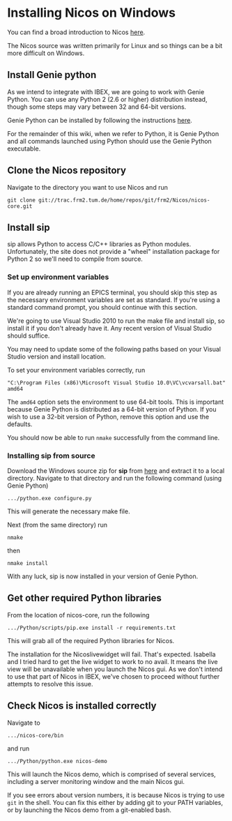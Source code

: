 # Installing Nicos on Windows

You can find a broad introduction to Nicos [here](http://cdn.frm2.tum.de/fileadmin/stuff/services/ITServices/nicos-master/dirhtml/).

The Nicos source was written primarily for Linux and so things can be a bit more difficult on Windows.

## Install Genie python
As we intend to integrate with IBEX, we are going to work with Genie Python. You can use any Python 2 (2.6 or higher) distribution instead, though some steps may vary between 32 and 64-bit versions.

Genie Python can be installed by following the instructions [here](https://github.com/ISISComputingGroup/ibex_developers_manual/wiki/First-time-installing-and-building-(Windows)).

For the remainder of this wiki, when we refer to Python, it is Genie Python and all commands launched using Python should use the Genie Python executable.

## Clone the Nicos repository

Navigate to the directory you want to use Nicos and run

    git clone git://trac.frm2.tum.de/home/repos/git/frm2/Nicos/nicos-core.git

## Install sip

sip allows Python to access C/C++ libraries as Python modules. Unfortunately, the site does not provide a "wheel" installation package for Python 2 so we'll need to compile from source.

### Set up environment variables

If you are already running an EPICS terminal, you should skip this step as the necessary environment variables are set as standard. If you're using a standard command prompt, you should continue with this section.

We're going to use Visual Studio 2010 to run the make file and install sip, so install it if you don't already have it. Any recent version of Visual Studio should suffice. 

You may need to update some of the following paths based on your Visual Studio version and install location.

To set your environment variables correctly, run

    "C:\Program Files (x86)\Microsoft Visual Studio 10.0\VC\vcvarsall.bat" amd64

The ```amd64``` option sets the environment to use 64-bit tools. This is important because Genie Python is distributed as a 64-bit version of Python. If you wish to use a 32-bit version of Python, remove this option and use the defaults. 

You should now be able to run ```nmake``` successfully from the command line.

### Installing **sip** from source

Download the Windows source zip for **sip** from [here](https://www.riverbankcomputing.com/software/sip/download) and extract it to a local directory. Navigate to that directory and run the following command (using Genie Python)

    .../python.exe configure.py

This will generate the necessary make file. 

Next (from the same directory) run

    nmake

then

    nmake install

With any luck, sip is now installed in your version of Genie Python.

## Get other required Python libraries

From the location of nicos-core, run the following

    .../Python/scripts/pip.exe install -r requirements.txt

This will grab all of the required Python libraries for Nicos.

The installation for the Nicoslivewidget will fail. That's expected. Isabella and I tried hard to get the live widget to work to no avail. It means the live view will be unavailable when you launch the Nicos gui. As we don't intend to use that part of Nicos in IBEX, we've chosen to proceed without further attempts to resolve this issue.

## Check Nicos is installed correctly

Navigate to

    .../nicos-core/bin

and run

    .../Python/python.exe nicos-demo

This will launch the Nicos demo, which is comprised of several services, including a server monitoring window and the main Nicos gui.

If you see errors about version numbers, it is because Nicos is trying to use ```git``` in the shell. You can fix this either by adding git to your PATH variables, or by launching the Nicos demo from a git-enabled bash.
